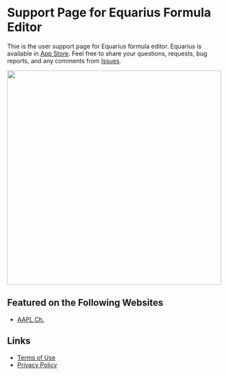 # Support Page for Equarius Formula Editor
Thie is the user support page for Equarius formula editor. Equarius is available in [App Store](https://apps.apple.com/us/app/equarius/id6448750583). Feel free to share your questions, requests, bug reports, and any comments from [Issues](https://github.com/ichibha/Equarius/issues).

<img src="https://github.com/ichibha/Equarius/assets/41054969/92593f09-8229-4023-bcc2-de5a16a1e6a1" width="500">

## Featured on the Following Websites
- [AAPL Ch.](https://applech2.com/archives/20230628-equarius-formula-editor-for-mac.html)

## Links
- [Terms of Use](https://www.apple.com/legal/internet-services/itunes/dev/stdeula)
- [Privacy Policy](https://github.com/ichibha/Equarius/blob/main/privacy_policy.md)
